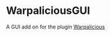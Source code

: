 # WarpaliciousGUI
A GUI add on for the plugin [Warpalicious](https://github.com/Jona123/Warpalicious)
